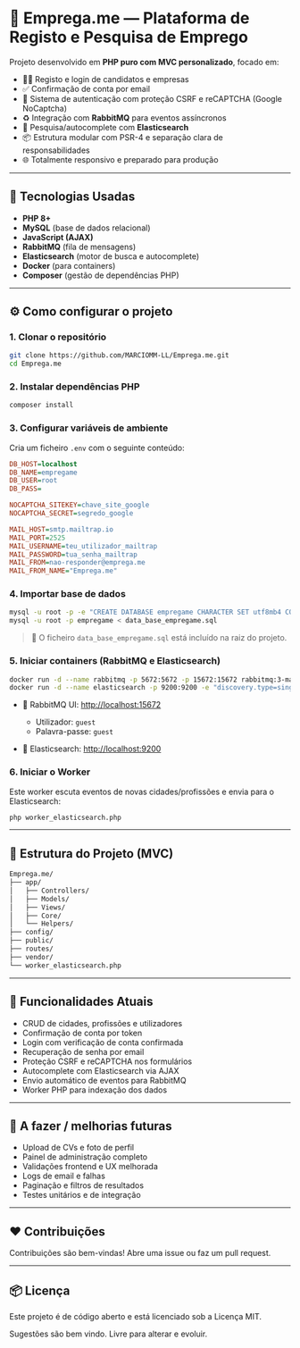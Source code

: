 # 🧰 Emprega.me — Plataforma de Registo e Pesquisa de Emprego

Projeto desenvolvido em **PHP puro com MVC personalizado**, focado em:

- 🧑‍💼 Registo e login de candidatos e empresas
- ✅ Confirmação de conta por email
- 🔐 Sistema de autenticação com proteção CSRF e reCAPTCHA (Google NoCaptcha)
- ♻️ Integração com **RabbitMQ** para eventos assíncronos
- 🔎 Pesquisa/autocomplete com **Elasticsearch**
- 📦 Estrutura modular com PSR-4 e separação clara de responsabilidades
- 🌐 Totalmente responsivo e preparado para produção

---

## 🔧 Tecnologias Usadas

- **PHP 8+**
- **MySQL** (base de dados relacional)
- **JavaScript (AJAX)**
- **RabbitMQ** (fila de mensagens)
- **Elasticsearch** (motor de busca e autocomplete)
- **Docker** (para containers)
- **Composer** (gestão de dependências PHP)

---

## ⚙️ Como configurar o projeto

### 1. Clonar o repositório

```bash
git clone https://github.com/MARCIOMM-LL/Emprega.me.git
cd Emprega.me
```

### 2. Instalar dependências PHP

```bash
composer install
```

### 3. Configurar variáveis de ambiente

Cria um ficheiro `.env` com o seguinte conteúdo:

```ini
DB_HOST=localhost
DB_NAME=empregame
DB_USER=root
DB_PASS=

NOCAPTCHA_SITEKEY=chave_site_google
NOCAPTCHA_SECRET=segredo_google

MAIL_HOST=smtp.mailtrap.io
MAIL_PORT=2525
MAIL_USERNAME=teu_utilizador_mailtrap
MAIL_PASSWORD=tua_senha_mailtrap
MAIL_FROM=nao-responder@emprega.me
MAIL_FROM_NAME="Emprega.me"
```

### 4. Importar base de dados

```bash
mysql -u root -p -e "CREATE DATABASE empregame CHARACTER SET utf8mb4 COLLATE utf8mb4_unicode_ci;"
mysql -u root -p empregame < data_base_empregame.sql
```

> 📌 O ficheiro `data_base_empregame.sql` está incluído na raiz do projeto.

### 5. Iniciar containers (RabbitMQ e Elasticsearch)

```bash
docker run -d --name rabbitmq -p 5672:5672 -p 15672:15672 rabbitmq:3-management
docker run -d --name elasticsearch -p 9200:9200 -e "discovery.type=single-node" elasticsearch:7.17.10
```

- 🔗 RabbitMQ UI: [http://localhost:15672](http://localhost:15672)  
  - Utilizador: `guest`  
  - Palavra-passe: `guest`

- 🔗 Elasticsearch: [http://localhost:9200](http://localhost:9200)

### 6. Iniciar o Worker

Este worker escuta eventos de novas cidades/profissões e envia para o Elasticsearch:

```bash
php worker_elasticsearch.php
```

---

## 📁 Estrutura do Projeto (MVC)

```txt
Emprega.me/
├── app/
│   ├── Controllers/
│   ├── Models/
│   ├── Views/
│   ├── Core/
│   └── Helpers/
├── config/
├── public/
├── routes/
├── vendor/
└── worker_elasticsearch.php
```

---

## 🎉 Funcionalidades Atuais

- CRUD de cidades, profissões e utilizadores
- Confirmação de conta por token
- Login com verificação de conta confirmada
- Recuperação de senha por email
- Proteção CSRF e reCAPTCHA nos formulários
- Autocomplete com Elasticsearch via AJAX
- Envio automático de eventos para RabbitMQ
- Worker PHP para indexação dos dados

---

## 🔧 A fazer / melhorias futuras

- Upload de CVs e foto de perfil
- Painel de administração completo
- Validações frontend e UX melhorada
- Logs de email e falhas
- Paginação e filtros de resultados
- Testes unitários e de integração

---

## ❤️ Contribuições

Contribuições são bem-vindas! Abre uma issue ou faz um pull request.

---

## 📦 Licença

Este projeto é de código aberto e está licenciado sob a Licença MIT.

Sugestões são bem vindo. Livre para alterar e evoluir.
